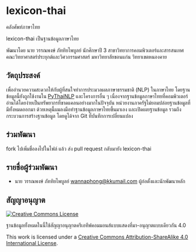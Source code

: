 # lexicon-thai

คลังศัพท์ภาษาไทย

lexicon-thai เป็นฐานข้อมูลภาษาไทย

พัฒนาโดย นาย วรรณพงษ์ ภัททิยไพบูลย์ นักศึกษาปี 3 สาขาวิทยาการคอมพิวเตอร์และสารสนเทศ คณะวิทยาศาสตร์ประยุกต์และวิศวกรรมศาสตร์ มหาวิทยาลัยขอนแก่น วิทยาเขตหนองคาย

## วัตถุประสงค์

เพื่ออำนวยความสะดวกให้กับผู้ที่สนใจทำการประมวลผลภาษาธรรมชาติ (NLP) ในภาษาไทย โดยฐานข้อมูลนี้ยังถูกใช้งานใน [PyThaiNLP](https://github.com/pythainlp/pythainlp) และโครงการอื่น ๆ เนื่องจากฐานข้อมูลภาษาไทยที่คอมพิวเตอร์อ่านได้โดยง่ายเป็นทรัพยากรที่ขาดแคลนอย่างมากในปัจจุบัน หน่วยงานภาครัฐไม่ยอมปล่อยฐานข้อมูลที่มีทั้งหมดออกมา ด้วยเหตุนี้ผมลงมือทำฐานข้อมูลภาษาไทยขึ้นมาเอง และเปิดเผยฐานข้อมูล รวมถึงกระบวนการสร้างฐานข้อมูล โดยดูได้จาก Git ที่บันทึกการเปลี่ยนแปลง

## ร่วมพัฒนา

fork ไปเพิ่มชื่อลงไปในไฟล์ แล้ว ส่ง pull request กลับมายัง lexicon-thai

## รายชื่อผู้ร่วมพัฒนา

- นาย วรรณพงษ์ ภัททิยไพบูลย์ wannaphong@kkumail.com ผู้ก่อตั้งและนักพัฒนาหลัก 

## สัญญาอนุญาต

[![Creative Commons License](https://i.creativecommons.org/l/by-sa/4.0/88x31.png)](https://creativecommons.org/licenses/by-sa/4.0/)

ฐานข้อมูลทั้งหมดในนี้ใช้สัญญาอนุญาตครีเอทีฟคอมมอนส์แบบแสดงที่มา-อนุญาตแบบเดียวกัน 4.0

This work is licensed under a [Creative Commons Attribution-ShareAlike 4.0 International License](https://creativecommons.org/licenses/by-sa/4.0/).
